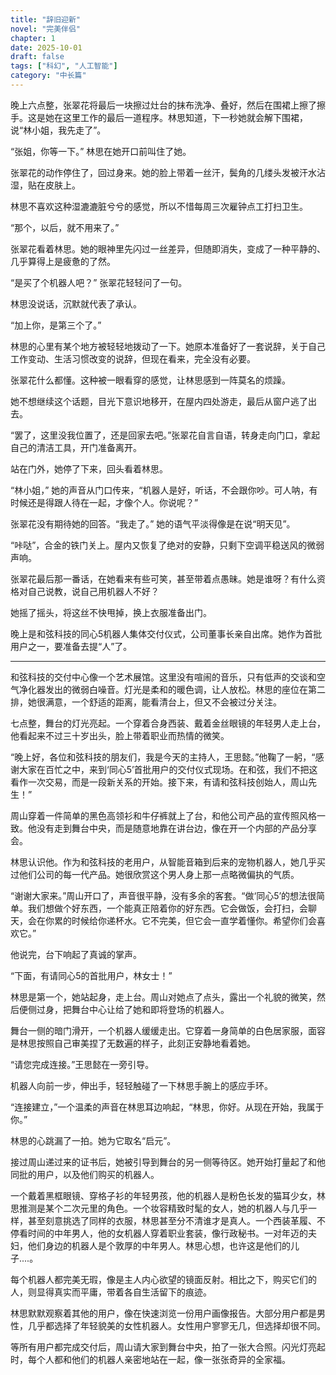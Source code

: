 ```yaml
---
title: "辞旧迎新"
novel: "完美伴侣"
chapter: 1
date: 2025-10-01
draft: false
tags: ["科幻", "人工智能"]
category: "中长篇"
---
```



晚上六点整，张翠花将最后一块擦过灶台的抹布洗净、叠好，然后在围裙上擦了擦手。这是她在这里工作的最后一道程序。林思知道，下一秒她就会解下围裙，说“林小姐，我先走了”。

“张姐，你等一下。” 林思在她开口前叫住了她。

张翠花的动作停住了，回过身来。她的脸上带着一丝汗，鬓角的几缕头发被汗水沾湿，贴在皮肤上。

林思不喜欢这种湿漉漉脏兮兮的感觉，所以不惜每周三次雇钟点工打扫卫生。

“那个，以后，就不用来了。”

张翠花看着林思。她的眼神里先闪过一丝差异，但随即消失，变成了一种平静的、几乎算得上是疲惫的了然。

“是买了个机器人吧？” 张翠花轻轻问了一句。

林思没说话，沉默就代表了承认。

“加上你，是第三个了。”

林思的心里有某个地方被轻轻地拨动了一下。她原本准备好了一套说辞，关于自己工作变动、生活习惯改变的说辞，但现在看来，完全没有必要。

张翠花什么都懂。这种被一眼看穿的感觉，让林思感到一阵莫名的烦躁。

她不想继续这个话题，目光下意识地移开，在屋内四处游走，最后从窗户逃了出去。

“罢了，这里没我位置了，还是回家去吧。”张翠花自言自语，转身走向门口，拿起自己的清洁工具，开门准备离开。

站在门外，她停了下来，回头看着林思。

“林小姐，” 她的声音从门口传来，“机器人是好，听话，不会跟你吵。可人呐，有时候还是得跟人待在一起，才像个人。你说呢？”

张翠花没有期待她的回答。“我走了。” 她的语气平淡得像是在说“明天见”。

“咔哒”，合金的铁门关上。屋内又恢复了绝对的安静，只剩下空调平稳送风的微弱声响。

张翠花最后那一番话，在她看来有些可笑，甚至带着点愚昧。她是谁呀？有什么资格对自己说教，说自己用机器人不好？

她摇了摇头，将这丝不快甩掉，换上衣服准备出门。

晚上是和弦科技的同心5机器人集体交付仪式，公司董事长亲自出席。她作为首批用户之一，要准备去提“人”了。

-----

和弦科技的交付中心像一个艺术展馆。这里没有喧闹的音乐，只有低声的交谈和空气净化器发出的微弱白噪音。灯光是柔和的暖色调，让人放松。林思的座位在第二排，她很满意，一个舒适的距离，能看清台上，但又不会被过分关注。

七点整，舞台的灯光亮起。一个穿着合身西装、戴着金丝眼镜的年轻男人走上台，他看起来不过三十岁出头，脸上带着职业而热情的微笑。

“晚上好，各位和弦科技的朋友们，我是今天的主持人，王思懿。”他鞠了一躬，“感谢大家在百忙之中，来到‘同心5’首批用户的交付仪式现场。在和弦，我们不把这看作一次交易，而是一段新关系的开始。接下来，有请和弦科技创始人，周山先生！”

周山穿着一件简单的黑色高领衫和牛仔裤就上了台，和他公司产品的宣传照风格一致。他没有走到舞台中央，而是随意地靠在讲台边，像在开一个内部的产品分享会。

林思认识他。作为和弦科技的老用户，从智能音箱到后来的宠物机器人，她几乎买过他们公司的每一代产品。她很欣赏这个男人身上那一点略微偏执的气质。

“谢谢大家来。”周山开口了，声音很平静，没有多余的客套。“做‘同心5’的想法很简单。我们想做个好东西，一个能真正陪着你的好东西。它会做饭，会打扫，会聊天，会在你累的时候给你递杯水。它不完美，但它会一直学着懂你。希望你们会喜欢它。”

他说完，台下响起了真诚的掌声。

“下面，有请同心5的首批用户，林女士！”

林思是第一个，她站起身，走上台。周山对她点了点头，露出一个礼貌的微笑，然后便侧过身，把舞台中心让给了她和即将登场的机器人。

舞台一侧的暗门滑开，一个机器人缓缓走出。它穿着一身简单的白色居家服，面容是林思按照自己审美捏了无数遍的样子，此刻正安静地看着她。

“请您完成连接。”王思懿在一旁引导。

机器人向前一步，伸出手，轻轻触碰了一下林思手腕上的感应手环。

“连接建立，”一个温柔的声音在林思耳边响起，“林思，你好。从现在开始，我属于你。”

林思的心跳漏了一拍。她为它取名“启元”。

接过周山递过来的证书后，她被引导到舞台的另一侧等待区。她开始打量起了和他同批的用户，以及他们购买的机器人。

一个戴着黑框眼镜、穿格子衫的年轻男孩，他的机器人是粉色长发的猫耳少女，林思推测是某个二次元里的角色。一个妆容精致时髦的女人，她的机器人与几乎一样，甚至刻意挑选了同样的衣服，林思甚至分不清谁才是真人。一个西装革履、不停看时间的中年男人，他的女机器人穿着职业套装，像行政秘书。一对年迈的夫妇，他们身边的机器人是个敦厚的中年男人。林思心想，也许这是他们的儿子....。

每个机器人都完美无瑕，像是主人内心欲望的镜面反射。相比之下，购买它们的人，则显得真实而平庸，带着各自生活留下的痕迹。

林思默默观察着其他的用户，像在快速浏览一份用户画像报告。大部分用户都是男性，几乎都选择了年轻貌美的女性机器人。女性用户寥寥无几，但选择却很不同。

等所有用户都完成交付后，周山请大家到舞台中央，拍了一张大合照。闪光灯亮起时，每个人都和他们的机器人亲密地站在一起，像一张张奇异的全家福。
